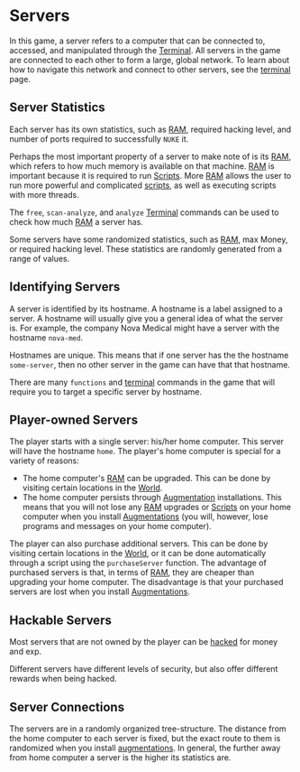 # Servers

In this game, a server refers to a computer that can be connected to, accessed, and manipulated through the [Terminal](terminal.md).
All servers in the game are connected to each other to form a large, global network.
To learn about how to navigate this network and connect to other servers, see the [terminal](terminal.md) page.

## Server Statistics

Each server has its own statistics, such as [RAM](ram.md), required hacking level, and number of ports required to successfully `NUKE` it.

Perhaps the most important property of a server to make note of is its [RAM](ram.md), which refers to how much memory is available on that machine. [RAM](ram.md) is important because it is required to run [Scripts](scripts.md).
More [RAM](ram.md) allows the user to run more powerful and complicated [scripts](scripts.md), as well as executing scripts with more threads.

The `free`, `scan-analyze`, and `analyze` [Terminal](terminal.md) commands can be used to check how much [RAM](ram.md) a server has.

Some servers have some randomized statistics, such as [RAM](ram.md), max Money, or required hacking level.
These statistics are randomly generated from a range of values.

## Identifying Servers

A server is identified by its hostname.
A hostname is a label assigned to a server.
A hostname will usually give you a general idea of what the server is.
For example, the company Nova Medical might have a server with the hostname `nova-med`.

Hostnames are unique.
This means that if one server has the the hostname `some-server`, then no other server in the game can have that that hostname.

There are many `functions` and [terminal](terminal.md) commands in the game that will require you to target a specific server by hostname.

## Player-owned Servers

The player starts with a single server: his/her home computer.
This server will have the hostname `home`.
The player's home computer is special for a variety of reasons:

- The home computer's [RAM](ram.md) can be upgraded.
  This can be done by visiting certain locations in the [World](world.md).
- The home computer persists through [Augmentation](augmentations.md) installations.
  This means that you will not lose any [RAM](ram.md) upgrades or [Scripts](scripts.md) on your home computer when you install [Augmentations](augmentations.md)
  (you will, however, lose programs and messages on your home computer).

The player can also purchase additional servers.
This can be done by visiting certain locations in the [World](world.md), or it can be done automatically through a script using the `purchaseServer` function.
The advantage of purchased servers is that, in terms of [RAM](ram.md), they are cheaper than upgrading your home computer.
The disadvantage is that your purchased servers are lost when you install [Augmentations](augmentations.md).

## Hackable Servers

Most servers that are not owned by the player can be [hacked](hacking.md) for money and exp.

Different servers have different levels of security, but also offer different rewards when being hacked.

## Server Connections

The servers are in a randomly organized tree-structure.
The distance from the home computer to each server is fixed, but the exact route to them is randomized when you install [augmentations](augmentations.md).
In general, the further away from home computer a server is the higher its statistics are.
